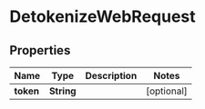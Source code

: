 # DetokenizeWebRequest

## Properties
Name | Type | Description | Notes
------------ | ------------- | ------------- | -------------
**token** | **String** |  |  [optional]
